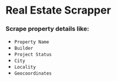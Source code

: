 # Real Estate Scrapper

### Scrape property details like:
- `Property Name`
- `Builder`
- `Project Status`
- `City`
- `Locality`
- `Geocoordinates`



